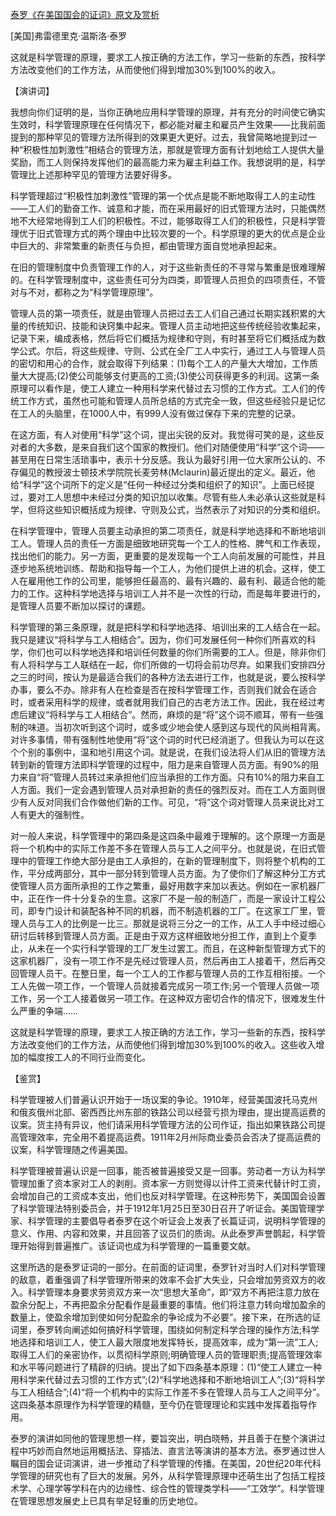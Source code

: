 [泰罗《在美国国会的证词》原文及赏析](https://www.vrrw.net/wx/14674.html)

[美国]弗雷德里克·温斯洛·泰罗

这就是科学管理的原理，要求工人按正确的方法工作，学习一些新的东西，按科学方法改变他们的工作方法，从而使他们得到增加30%到100%的收入。

【演讲词】

我想向你们证明的是，当你正确地应用科学管理的原理，并有充分的时间使它确实生效时，科学管理原理在任何情况下，都必能对雇主和雇员产生效果——比我前面提到的那种罕见的管理方法所得到的效果更大更好。过去，我曾简略地提到过一种“积极性加刺激性”相结合的管理方法，那就是管理方面有计划地给工人提供大量奖励，而工人则保持发挥他们的最高能力来为雇主利益工作。我想说明的是，科学管理比上述那种罕见的管理方法要好得多。

科学管理超过“积极性加刺激性”管理的第一个优点是能不断地取得工人的主动性——工人们的勤奋工作、诚意和才能，而在采用最好的旧式管理方法时，只能偶然地不大经常地得到工人们的积极性。不过，能够取得工人们的积极性，只是科学管理优于旧式管理方式的两个理由中比较次要的一个。科学原理的更大的优点是企业中巨大的、非常繁重的新责任与负担，都由管理方面自觉地承担起来。

在旧的管理制度中负责管理工作的人，对于这些新责任的不寻常与繁重是很难理解的。在科学管理制度中，这些责任可分为四类，即管理人员担负的四项责任，不管对与不对，都称之为“科学管理原理”。

管理人员的第一项责任，就是由管理人员把过去工人们自己通过长期实践积累的大量的传统知识、技能和诀窍集中起来。管理人员主动地把这些传统经验收集起来，记录下来，编成表格，然后将它们概括为规律和守则，有时甚至将它们概括成为数学公式。尔后，将这些规律、守则、公式在全厂工人中实行，通过工人与管理人员的密切和用心的合作，就会取得下列结果：(1)每个工人的产量大大增加，工作质量大大提高;(2)使公司能够支付更高的工资;(3)使公司获得更多的利润。这第一条原理可以看作是，使工人建立一种用科学来代替过去习惯的工作方式。工人们的传统工作方式，虽然也可能和管理人员所总结的方式完全一致，但这些经验只是记忆在工人的头脑里，在1000人中，有999人没有做过保存下来的完整的记录。

在这方面，有人对使用“科学”这个词，提出尖锐的反对。我觉得可笑的是，这些反对者的大多数，是来自我们这个国家的教授们。他们对随便使用“科学”这个词——甚至用在日常生活琐事中，表示十分反感。我认为最好引用一位大家所公认的、不存偏见的教授波士顿技术学院院长麦劳林(Mclaurin)最近提出的定义。最近，他给“科学”这个词所下的定义是“任何一种经过分类和组织了的知识”。上面已经提过，要对工人思想中未经过分类的知识加以收集。尽管有些人未必承认这些就是科学，但将这些知识概括成为规律、守则及公式，当然表示了对知识的分类和组织。

在科学管理中，管理人员要主动承担的第二项责任，就是科学地选择和不断地培训工人。管理人员的责任一方面是细致地研究每一个工人的性格、脾气和工作表现，找出他们的能力。另一方面，更重要的是发现每一个工人向前发展的可能性，并且逐步地系统地训练、帮助和指导每一个工人，为他们提供上进的机会。这样，使工人在雇用他工作的公司里，能够担任最高的、最有兴趣的、最有利、最适合他的能力的工作。这种科学地选择与培训工人并不是一次性的行动，而是每年要进行的，是管理人员要不断加以探讨的课题。

科学管理的第三条原理，就是把科学和科学地选择、培训出来的工人结合在一起。我只是建议“将科学与工人相结合”。因为，你们可发展任何一种你们所喜欢的科学，你们也可以科学地选择和培训任何数量的你们所需要的工人。但是，除非你们有人将科学与工人联结在一起，你们所做的一切将会前功尽弃。如果我们安排四分之三的时间，按认为是最适合我们的各种方法去进行工作，也就是说，要么按科学办事，要么不办。除非有人在检查是否在按科学管理工作，否则我们就会在适合时，或者采用科学的规律，或者就用我们自己的古老方法工作。因此，我在经过考虑后建议“将科学与工人相结合”。然而，麻烦的是“将”这个词不顺耳，带有一些强制的味道。当初次听到这个词时，或多或少地会使人感到这与现代的风尚相背离。对许多事情，带有强制性地使用“将”这个词的时代已经消逝了。但我认为可以在这个个别的事例中，温和地引用这个词。就是说，在我们设法将人们从旧的管理方法转到新的管理方法即科学管理的过程中，阻力是来自管理人员方面。有90%的阻力来自“将”管理人员转过来承担他们应当承担的工作方面。只有10%的阻力来自工人方面。我们一定会遇到管理人员对承担新的责任的强烈反对。而在工人方面则很少有人反对同我们合作做他们新的工作。可见，“将”这个词对管理人员来说比对工人有更大的强制性。

对一般人来说，科学管理中的第四条是这四条中最难于理解的。这个原理一方面是将一个机构中的实际工作差不多在管理人员与工人之间平分。也就是说，在旧式管理中的管理工作绝大部分是由工人承担的，在新的管理制度下，则将整个机构的工作，平分成两部分，其中一部分转到管理人员方面。为了使你们了解这种分工方式使管理人员方面所承担的工作之繁重，最好用数字来加以表达。例如在一家机器厂中，正在作一件十分复杂的生意。这家厂不是一般的制造厂，而是一家设计工程公司，即专门设计和装配各种不同的机器，而不制造机器的工厂。在这家工厂里，管理人员与工人的比例是一比三。那就是说将三分之一的工作，从工人手中经过细心研讨后转移到管理人员方面。正是由于双方这样细致地分担工作，直到上个夏季止，从未在一个实行科学管理的工厂发生过罢工。而且，在这种新型管理方式下的这家机器厂，没有一项工作不是先经过管理人员，然后再由工人接着干，然后再交回管理人员干。在整日里，每一个工人的工作都与管理人员的工作互相衔接。一个工人先做一项工作，一个管理人员就接着完成另一项工作;另一个管理人员做一项工作，另一个工人接着做另一项工作。在这种双方密切合作的情况下，很难发生什么严重的争端……

这就是科学管理的原理，要求工人按正确的方法工作，学习一些新的东西，按科学方法改变他们的工作方法，从而使他们得到增加30%到100%的收入。这些收入增加的幅度按工人的不同行业而变化。



【鉴赏】

科学管理被人们普遍认识开始于一场议案的争论。1910年，经营美国波托马克州和俄亥俄州北部、密西西比州东部的铁路公司以经营亏损为理由，提出提高运费的议案。货主持有异议，他们请采用科学管理方法的公司作证，指出如果铁路公司提高管理效率，完全用不着提高运费。1911年2月州际商业委员会否决了提高运费的议案，科学管理随之传遍美国。

科学管理被普遍认识是一回事，能否被普遍接受又是一回事。劳动者一方认为科学管理加重了资本家对工人的剥削。资本家一方则觉得以计件工资来代替计时工资，会增加自己的工资成本支出，他们也反对科学管理。在这种形势下，美国国会设置了科学管理法特别委员会，并于1912年1月25日至30日召开了听证会。美国管理学家、科学管理的主要倡导者泰罗在这个听证会上发表了长篇证词，说明科学管理的意义、作用、内容和效果，并且回答了议员们的质询。从此泰罗声誉鹊起，科学管理开始得到普遍推广。该证词也成为科学管理的一篇重要文献。

这里所选的是泰罗证词的一部分。在前面的证词里，泰罗针对当时人们对科学管理的敌意，着重强调了科学管理所带来的效率不会扩大失业，只会增加劳资双方的收入。科学管理本身要求劳资双方来一次“思想大革命”，即“双方不再把注意力放在盈余分配上，不再把盈余分配看作是最重要的事情。他们将注意力转向增加盈余的数量上，使盈余增加到使如何分配盈余的争论成为不必要”。接下来，在所选的证词里，泰罗转向阐述如何搞好科学管理，围绕如何制定科学合理的操作方法;科学地选择和培训工人，使工人最大限度地发挥特长，提高效率，成为“第一流”工人;取得工人们的亲密协作，以贯彻科学原则;明确管理人员的管理职责;提高管理效率和水平等问题进行了精辟的归纳。提出了如下四条基本原理：(1)“使工人建立一种用科学来代替过去习惯的工作方式”;(2)“科学地选择和不断地培训工人”;(3)“将科学与工人相结合”;(4)“将一个机构中的实际工作差不多在管理人员与工人之间平分”。这四条基本原理作为科学管理的精髓，至今仍在管理理论和实践中发挥着指导作用。

泰罗的演讲如同他的管理思想一样，要旨突出，明白晓畅，并且善于在整个演讲过程中巧妙而自然地运用概括法、穿插法、直言法等演讲的基本方法。泰罗通过世人瞩目的国会证词演讲，进一步推动了科学管理的传播。在美国，20世纪20年代科学管理的研究也有了巨大的发展。另外，从科学管理原理中还萌生出了包括工程技术学、心理学等学科在内的边缘性、综合性的管理类学科——“工效学”。科学管理在管理思想发展史上已具有举足轻重的历史地位。

